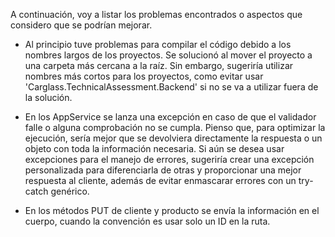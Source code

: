 A continuación, voy a listar los problemas encontrados o aspectos que considero que se podrían mejorar.

- Al principio tuve problemas para compilar el código debido a los nombres largos de los proyectos. Se solucionó al mover el proyecto a una carpeta más cercana a la raíz. Sin embargo, sugeriría utilizar nombres más cortos para los proyectos, como evitar usar 'Carglass.TechnicalAssessment.Backend' si no se va a utilizar fuera de la solución.

- En los AppService se lanza una excepción en caso de que el validador falle o alguna comprobación no se cumpla. Pienso que, para optimizar la ejecución, sería mejor que se devolviera directamente la respuesta o un objeto con toda la información necesaria. Si aún se desea usar excepciones para el manejo de errores, sugeriría crear una excepción personalizada para diferenciarla de otras y proporcionar una mejor respuesta al cliente, además de evitar enmascarar errores con un try-catch genérico.

- En los métodos PUT de cliente y producto se envía la información en el cuerpo, cuando la convención es usar solo un ID en la ruta.
